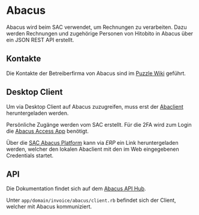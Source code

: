 # Abacus

Abacus wird beim SAC verwendet, um Rechnungen zu verarbeiten. Dazu werden Rechnungen und zugehörige Personen von Hitobito in Abacus über ein JSON REST API erstellt.

## Kontakte

Die Kontakte der Betreiberfirma von Abacus sind im [Puzzle Wiki](https://wiki.puzzle.ch/Hitobito/KontaktePartner) geführt.

## Desktop Client

Um via Desktop Client auf Abacus zuzugreifen, muss erst der [Abaclient](https://downloads.abacus.ch/downloads/abaclient) heruntergeladen werden.

Persönliche Zugänge werden vom SAC erstellt. Für die 2FA wird zum Login die [Abacus Access App](https://play.google.com/store/apps/details?id=ch.abacus.access&hl=de_CH) benötigt.

Über die [SAC Abacus Platform](https://sac-cas.erp.abraxas-apps.ch) kann via *ERP* ein Link heruntergeladen werden, welcher den lokalen Abaclient mit den im Web eingegebenen Credentials startet.

## API

Die Dokumentation findet sich auf dem [Abacus API Hub](https://apihub.abacus.ch/general).

Unter `app/domain/invoice/abacus/client.rb` befindet sich der Client, welcher mit Abacus kommuniziert.
